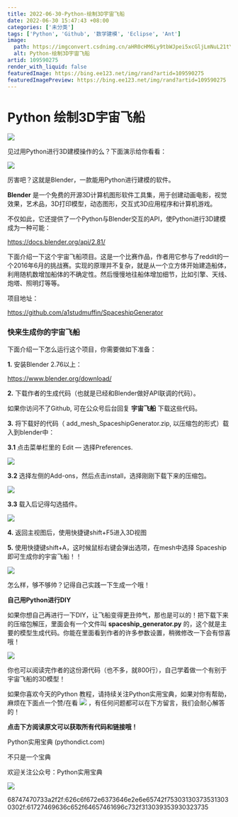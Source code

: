 ```yaml
---
title: 2022-06-30-Python-绘制3D宇宙飞船
date: 2022-06-30 15:47:43 +08:00
categories: ['未分类']
tags: ['Python', 'Github', '数学建模', 'Eclipse', 'Ant']
image:
  path: https://imgconvert.csdnimg.cn/aHR0cHM6Ly9tbWJpei5xcGljLmNuL21tYml6X2dpZi9oNk5xb3pZY0NRNXg5dDZRMDR0MkxXOEtFbTFDbjdCU0hTaWFvTjZaYzVvODhSMjNNbkI1VjZRcHRQVjFBS2ljOXUwZXJWSzRLMVZxdmVmMTIxdWZ0UEJBLzY0MA?x-oss-process=image/format,png
  alt: Python-绘制3D宇宙飞船
artid: 109590275
render_with_liquid: false
featuredImage: https://bing.ee123.net/img/rand?artid=109590275
featuredImagePreview: https://bing.ee123.net/img/rand?artid=109590275
---
```


# Python 绘制3D宇宙飞船

![](https://i-blog.csdnimg.cn/blog_migrate/eeb6bf89064a99d570b56556f3c43c5a.png)

见过用Python进行3D建模操作的么？下面演示给你看看：

![](https://i-blog.csdnimg.cn/blog_migrate/a6b1adf83e7d7b796072eeb9a3f8a8f7.gif)

厉害吧？这就是Blender，一款能用Python进行建模的软件。

**Blender**
是一个免费的开源3D计算机图形软件工具集，用于创建动画电影，视觉效果，艺术品，3D打印模型，动态图形，交互式3D应用程序和计算机游戏。

不仅如此，它还提供了一个Python与Blender交互的API，使Python进行3D建模成为一种可能：
  
https://docs.blender.org/api/2.81/

下面介绍一下这个宇宙飞船项目。这是一个比赛作品，作者用它参与了reddit的一个2016年6月的挑战赛。实现的原理并不复杂，就是从一个立方体开始建造船体，利用随机数增加船体的不确定性。然后慢慢地往船体增加细节，比如引擎、天线、炮塔、照明灯等等。

项目地址：
  
https://github.com/a1studmuffin/SpaceshipGenerator

### 

### **快来生成你的宇宙飞船**

下面介绍一下怎么运行这个项目，你需要做如下准备：

**1.**
安装Blender 2.76以上：
  
https://www.blender.org/download/

**2.**
下载作者的生成代码（也就是已经和Blender做好API联调的代码）。
  
如果你访问不了Github, 可在公众号后台回复
**宇宙飞船**
下载这些代码。

**3.**
将下载好的代码（ add_mesh_SpaceshipGenerator.zip, 以压缩包的形式）载入到blender中：

**3.1**
点击菜单栏里的 Edit — 选择Preferences.

![](https://i-blog.csdnimg.cn/blog_migrate/401fc39c5106cda718cf25348ef9ee3e.png)

**3.2**
选择左侧的Add-ons，然后点击install，选择刚刚下载下来的压缩包。

![](https://i-blog.csdnimg.cn/blog_migrate/11f7eefc5299c9168a488235c46eaa81.png)

**3.3**
载入后记得勾选插件。

![](https://i-blog.csdnimg.cn/blog_migrate/eaa0bcf2d74c014ccd28c1195da19e1f.png)

**4.**
返回主视图后，使用快捷键shift+F5进入3D视图

**5.**
使用快捷键shift+A，这时候鼠标右键会弹出选项，在mesh中选择 Spaceship即可生成你的宇宙飞船！！

![](https://i-blog.csdnimg.cn/blog_migrate/7826014318dde1d96e241f759e838cdc.png)

怎么样，够不够帅？记得自己实践一下生成一个哦！

**自己用Python进行DIY**

如果你想自己再进行一下DIY，让飞船变得更丑帅气，那也是可以的！把下载下来的压缩包解压，里面会有一个文件叫
**spaceship_generator.py**
的，这个就是主要的模型生成代码。你能在里面看到作者的许多参数设置，稍微修改一下会有惊喜哦！

![](https://i-blog.csdnimg.cn/blog_migrate/4688523ebf5ec681b8b0c675a3dd8b8b.png)

你也可以阅读完作者的这份源代码（也不多，就800行），自己学着做一个有别于宇宙飞船的3D模型！

如果你喜欢今天的Python 教程，请持续关注Python实用宝典，如果对你有帮助，麻烦在下面点一个赞/在看
![](https://i-blog.csdnimg.cn/blog_migrate/3e810cd6ba0b581a5108b57f1546e43f.png)
，有任何问题都可以在下方留言，我们会耐心解答的！

**点击下方阅读原文可以获取所有代码和链接哦！**

Python实用宝典 (pythondict.com)

不只是一个宝典

欢迎关注公众号：Python实用宝典

![](https://i-blog.csdnimg.cn/blog_migrate/22492068f41db603c453f7de03fc83a2.png)

68747470733a2f2f:626c6f672e6373646e2e6e65742f753031303735313030302f:61727469636c652f64657461696c732f313039353930323735